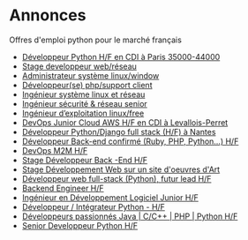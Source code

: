# Annonces

Offres d'emploi python pour le marché français

* [Développeur Python H/F en CDI à Paris 35000-44000](https://remixjobs.com/emploi/Developpement/Developpeur-Python-H-F/34152 "Développeur Python H/F en CDI à Paris 35000-44000")
* [Stage developpeur web/réseau](http://fr.lolix.org/search/offre/offre.php?id=20965 "Stage developpeur web/réseau")
* [Administrateur système linux/window](http://fr.lolix.org/search/offre/offre.php?id=21013 "Administrateur système linux/window")
* [Développeur(se) php/support client](http://fr.lolix.org/search/offre/offre.php?id=20926 "Développeur(se) php/support client")
* [Ingénieur système linux et réseau](http://fr.lolix.org/search/offre/offre.php?id=21012 "Ingénieur système linux et réseau")
* [Ingénieur sécurité & réseau senior](http://fr.lolix.org/search/offre/offre.php?id=20958 "Ingénieur sécurité & réseau senior")
* [Ingénieur d’exploitation linux/free](http://fr.lolix.org/search/offre/offre.php?id=21010 "Ingénieur d’exploitation linux/free")
* [DevOps Junior Cloud AWS H/F en CDI à Levallois-Perret](https://remixjobs.com/emploi/Reseau/DevOps-Junior-Cloud-AWS-H-F/34121 "DevOps Junior Cloud AWS H/F en CDI à Levallois-Perret")
* [Développeur Python/Django full stack (H/F) à Nantes](https://remixjobs.com/emploi/Developpement/Developpeur-Python-Django-full-stack-H-F-a-Nantes/30992 "Développeur Python/Django full stack (H/F) à Nantes")
* [Développeur Back-end confirmé (Ruby, PHP, Python…) H/F](https://remixjobs.com/emploi/Developpement/Developpeur-Back-end-confirme-Ruby-PHP-Python-H-F/33499 "Développeur Back-end confirmé (Ruby, PHP, Python…) H/F")
* [DevOps M2M H/F](https://remixjobs.com/emploi/Reseau/DevOps-M2M-H-F/33850 "DevOps M2M H/F")
* [Stage Développeur Back -End H/F](https://remixjobs.com/emploi/Developpement/Stage-Developpeur-Back-End-H-F/33338 "Stage Développeur Back -End H/F")
* [Stage Développement Web sur un site d'oeuvres d'Art](https://remixjobs.com/emploi/Developpement/Stage-Developpement-Web-sur-un-site-d-oeuvres-d-Art/33077 "Stage Développement Web sur un site d'oeuvres d'Art")
* [Développeur web full-stack (Python), futur lead H/F](https://remixjobs.com/emploi/Developpement/Developpeur-web-full-stack-Python-futur-lead-H-F/32498 "Développeur web full-stack (Python), futur lead H/F")
* [Backend Engineer H/F](https://remixjobs.com/emploi/Developpement/Backend-Engineer-H-F/32195 "Backend Engineer H/F")
* [Ingénieur en Développement Logiciel Junior H/F](https://remixjobs.com/emploi/Developpement/Ingenieur-en-Developpement-Logiciel-Junior-H-F/29661 "Ingénieur en Développement Logiciel Junior H/F")
* [Développeur / Intégrateur Python - H/F](https://remixjobs.com/emploi/Developpement/Developpeur-Integrateur-Python-H-F/23964 "Développeur / Intégrateur Python - H/F")
* [Développeurs passionnés Java | C/C++ | PHP | Python H/F](https://remixjobs.com/emploi/Developpement/Developpeurs-passionnes-Java-C-C-PHP-Python-H-F/22302 "Développeurs passionnés Java | C/C++ | PHP | Python H/F")
* [Senior Developpeur Python H/F](https://remixjobs.com/emploi/Developpement/Senior-Developpeur-Python-H-F/27987 "Senior Developpeur Python H/F")

